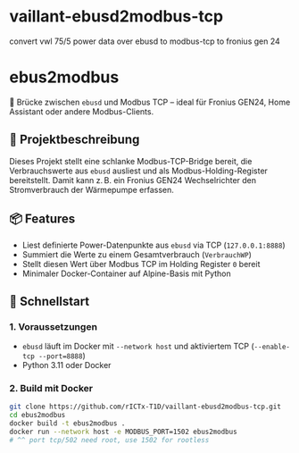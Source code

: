 # vaillant-ebusd2modbus-tcp
convert vwl 75/5 power data over ebusd to modbus-tcp to fronius gen 24



# ebus2modbus

🧠 Brücke zwischen `ebusd` und Modbus TCP – ideal für Fronius GEN24, Home Assistant oder andere Modbus-Clients.

## 🔧 Projektbeschreibung

Dieses Projekt stellt eine schlanke Modbus-TCP-Bridge bereit, die Verbrauchswerte aus `ebusd` ausliest und als Modbus-Holding-Register bereitstellt. Damit kann z. B. ein Fronius GEN24 Wechselrichter den Stromverbrauch der Wärmepumpe erfassen.

## 📦 Features

- Liest definierte Power-Datenpunkte aus `ebusd` via TCP (`127.0.0.1:8888`)
- Summiert die Werte zu einem Gesamtverbrauch (`VerbrauchWP`)
- Stellt diesen Wert über Modbus TCP im Holding Register `0` bereit
- Minimaler Docker-Container auf Alpine-Basis mit Python

## 🚀 Schnellstart

### 1. Voraussetzungen

- `ebusd` läuft im Docker mit `--network host` und aktiviertem TCP (`--enable-tcp --port=8888`)
- Python 3.11 oder Docker

### 2. Build mit Docker

```bash
git clone https://github.com/rICTx-T1D/vaillant-ebusd2modbus-tcp.git
cd ebus2modbus
docker build -t ebus2modbus .
docker run --network host -e MODBUS_PORT=1502 ebus2modbus
# ^^ port tcp/502 need root, use 1502 for rootless 